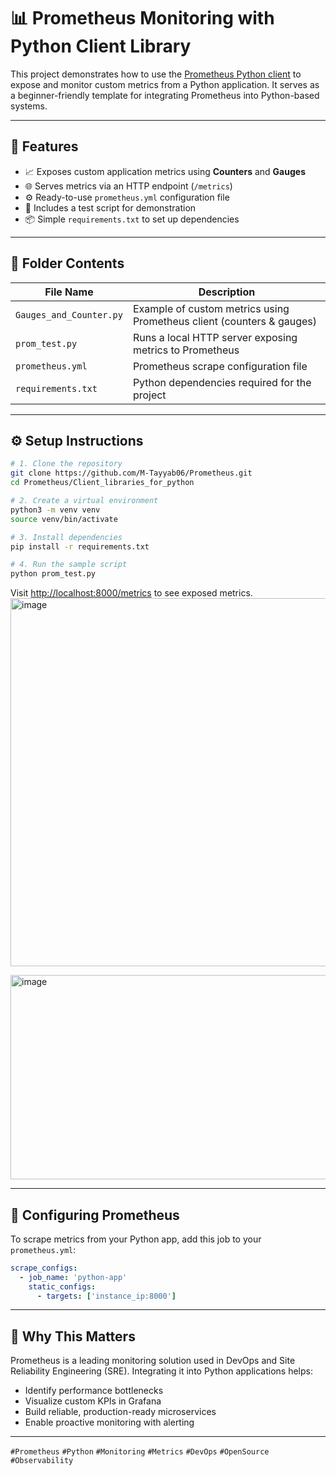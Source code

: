 # 📊 Prometheus Monitoring with Python Client Library

This project demonstrates how to use the [Prometheus Python client](https://github.com/prometheus/client_python) to expose and monitor custom metrics from a Python application. It serves as a beginner-friendly template for integrating Prometheus into Python-based systems.

---

## 🚀 Features

- 📈 Exposes custom application metrics using **Counters** and **Gauges**
- 🌐 Serves metrics via an HTTP endpoint (`/metrics`)
- ⚙️ Ready-to-use `prometheus.yml` configuration file
- 🧪 Includes a test script for demonstration
- 📦 Simple `requirements.txt` to set up dependencies

---

## 📂 Folder Contents

| File Name             | Description |
|----------------------|-------------|
| `Gauges_and_Counter.py` | Example of custom metrics using Prometheus client (counters & gauges) |
| `prom_test.py`        | Runs a local HTTP server exposing metrics to Prometheus |
| `prometheus.yml`      | Prometheus scrape configuration file |
| `requirements.txt`    | Python dependencies required for the project |

---

## ⚙️ Setup Instructions

```bash
# 1. Clone the repository
git clone https://github.com/M-Tayyab06/Prometheus.git
cd Prometheus/Client_libraries_for_python

# 2. Create a virtual environment
python3 -m venv venv
source venv/bin/activate

# 3. Install dependencies
pip install -r requirements.txt

# 4. Run the sample script
python prom_test.py
```

Visit [http://localhost:8000/metrics](http://localhost:8000/metrics) to see exposed metrics.
<img width="843" height="589" alt="image" src="https://github.com/user-attachments/assets/3e738884-f5c6-4ef4-bcd9-5ca6f5454e52" />

<img width="1364" height="327" alt="image" src="https://github.com/user-attachments/assets/862e97c9-34ae-4cdc-8a08-7c4708427f58" />


---

## 📡 Configuring Prometheus

To scrape metrics from your Python app, add this job to your `prometheus.yml`:

```yaml
scrape_configs:
  - job_name: 'python-app'
    static_configs:
      - targets: ['instance_ip:8000']
```

---

## 🌟 Why This Matters

Prometheus is a leading monitoring solution used in DevOps and Site Reliability Engineering (SRE). Integrating it into Python applications helps:

- Identify performance bottlenecks
- Visualize custom KPIs in Grafana
- Build reliable, production-ready microservices
- Enable proactive monitoring with alerting

---
`#Prometheus` `#Python` `#Monitoring` `#Metrics` `#DevOps` `#OpenSource` `#Observability`
